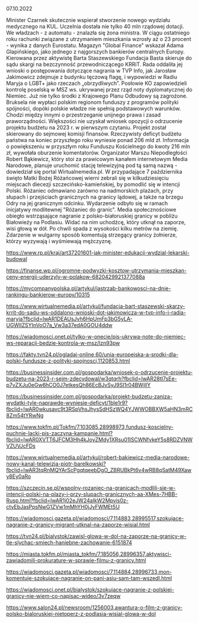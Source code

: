 07.10.2022

Minister Czarnek skutecznie wspierał stworzenie nowego wydziału medycznego na KUL. Uczelnia dostała nie tylko 40 mln rządowej dotacji. We władzach - z automatu - znalazła się żona ministra. W ciągu ostatniego roku rachunki związane z utrzymaniem mieszkania wzrosły aż o 23 procent - wynika z danych Eurostatu. Magazyn "Global Finance" wskazał Adama Glapińskiego, jako jednego z najgorszych bankierów centralnych Europy. Kierowana przez aktywistę Barta Staszewskiego Fundacja Basta skieruje do sądu skargi na bezczynność przewodniczącego KRRiT. Rada oddaliła jej wnioski o postępowania dotyczące nagrania w TVP Info, jak Jarosław Jakimowicz zdejmuje z budynku tęczową flagę, i wypowiedzi w Radiu Maryja o LGBT+ jako rzeczach „obrzydliwych”. Posłowie KO zapowiedzieli kontrolę poselską w MSZ ws. ukrywanej przez rząd noty dyplomatycznej do Niemiec. Już nie tylko środki z Krajowego Planu Odbudowy są zagrożone. Bruksela nie wypłaci polskim regionom funduszy z programów polityki spójności, dopóki polskie władze nie spełnią podstawowych warunków. Chodzi między innymi o przestrzeganie unijnego prawa i zasad praworządności. Większości nie uzyskał wniosek opozycji o odrzucenie projektu budżetu na 2023 r. w pierwszym czytaniu. Projekt został skierowany do sejmowej komisji finansów. Rzeczywisty deficyt budżetu państwa na koniec przyszłego roku wyniesie ponad 206 mld zł. Informacja o powiększeniu w przyszłym roku Funduszu Kościelnego do kwoty 216 mln zł, wywołała oburzenie komentatorów. Organizator Marszu Niepodległości Robert Bąkiewicz, który stoi za prawicowym kanałem internetowym Media Narodowe, planuje uruchomić stację telewizyjną pod tą samą nazwą - dowiedział się portal Wirtualnemedia.pl. W przypadające 7 października święto Matki Bożej Różańcowej wierni zebrali się w kilkudziesięciu miejscach diecezji szczecińsko-kamieńskiej, by pomodlić się w intencji Polski. Różaniec odmawiano zarówno na nadmorskich plażach, przy słupach i przejściach granicznych na granicy lądowej, a także na brzegu Odry na jej granicznym odcinku. Wydarzenie odbyło się w ramach inicjatywy modlitewnej "Różaniec do granic". Media społecznościowe obiegło wstrząsające nagranie z polsko-białoruskiej granicy w pobliżu Białowieży na Podlasiu. Widać na nim uchodźcę, który utknął na zaporze, wisi głową w dół. Po chwili spada z wysokości kilku metrów na ziemię. Zdarzenie w wulgarny sposób komentują strzegący granicy żołnierze, którzy wyzywają i wyśmiewają mężczyznę.

https://www.rp.pl/kraj/art37201601-jak-minister-edukacji-wydzial-lekarski-budowal

https://finanse.wp.pl/ogromne-podwyzki-kosztow-utrzymania-mieszkan-ceny-energii-uderzyly-w-polakow-6820429921377088a

https://mycompanypolska.pl/artykul/jastrzab-bankowosci-na-dnie-rankingu-bankierow-europy/10315

https://www.wirtualnemedia.pl/artykul/fundacja-bart-staszewski-skarzy-krrit-do-sadu-ws-oddalono-wnioski-dot-jakimowicza-w-tvp-info-i-radia-maryja?fbclid=IwAR1DEAUsJvh6HpUmFp3bG5yLA-UGWlIZSYInVoO7a_Vw3a37edA0GOU4ddw

https://wiadomosci.onet.pl/tylko-w-onecie/pis-ukrywa-note-do-niemiec-ws-reparacji-bedzie-kontrola-w-msz/lzn93pw

https://fakty.tvn24.pl/ogladaj-online,60/unia-europejska-a-srodki-dla-polski-fundusze-z-polityki-spojnosci,1120853.html

https://businessinsider.com.pl/gospodarka/wniosek-o-odrzucenie-projektu-budzetu-na-2023-r-sejm-zdecydowal/w3qtqrh?fbclid=IwAR28tI7sEe-p7vZXJu0eGw6hCO0J7etkesQh86EcBJvSyJ9SI1r04BWjllY

https://businessinsider.com.pl/gospodarka/projekt-budzetu-zaniza-wydatki-tyle-naprawde-wyniesie-deficyt/1ble1r9?fbclid=IwAR0wkusavc9t3RSpVhsJhysSdHSzWQ4YJWWOBBXW5aHN3mRC8Zm54tYRwNg

https://www.tokfm.pl/Tokfm/7,103085,28998973,fundusz-koscielny-puchnie-lacki-pis-zaczyna-kampanie.html?fbclid=IwAR0XVTT6JFCM3Hh4kJoyZMdy1XRsu01ISCWNfvkeY5s8RDZVNWVZUVJcFDs

https://www.wirtualnemedia.pl/artykul/robert-bakiewicz-media-narodowe-nowy-kanal-telewizja-piotr-barelkowski?fbclid=IwAR3tqRnMQYArScPgqtqeebDgO_ZBRUBkPt6v4wRB8qSatM49Xawy8Ey0aRo

https://szczecin.se.pl/wspolny-rozaniec-na-granicach-modlili-sie-w-intencji-polski-na-plazy-i-przy-slupach-granicznych-aa-XMes-7HBB-Rusp.html?fbclid=IwAR1j02eJW24aIkW2Mpvis0z-ctyEbJasPpsNwG1ZVw1mMhYH0jJyFWMEt5U

https://wiadomosci.gazeta.pl/wiadomosci/7,114883,28995517,szokujace-nagranie-z-granicy-migrant-utknal-na-zaporze-wisial.html

https://tvn24.pl/bialystok/zawisl-glowa-w-dol-na-zaporze-na-granicy-w-tle-slychac-smiech-haniebne-zachowanie-6151874

https://miasta.tokfm.pl/miasta_tokfm/7,185056,28996357,aktywisci-zawiadomili-prokurature-w-sprawie-filmu-z-granicy.html

https://wiadomosci.gazeta.pl/wiadomosci/7,114884,28996733,mon-komentuje-szokujace-nagranie-on-pani-asiu-sam-tam-wszedl.html

https://wiadomosci.onet.pl/bialystok/szokujace-nagranie-z-polskiej-granicy-nie-wiem-co-napisac-wideo/3v7zeqw

https://www.salon24.pl/newsroom/1256003,awantura-o-film-z-granicy-polsko-bialoruskiej-nietoperz-z-podlasia-wisial-glowa-w-dol